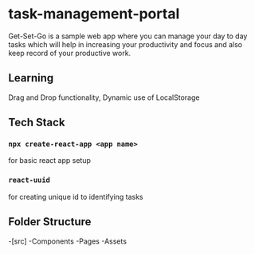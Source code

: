 # task-management-portal

Get-Set-Go is a sample web app where you can manage your day to day tasks which will help in increasing your productivity and focus and also keep record of your productive work.

## Learning

Drag and Drop functionality, Dynamic use of LocalStorage

## Tech Stack

### `npx create-react-app <app name>`

for basic react app setup

### `react-uuid`

for creating unique id to identifying tasks

## Folder Structure

-[src]
-Components
-Pages
-Assets
